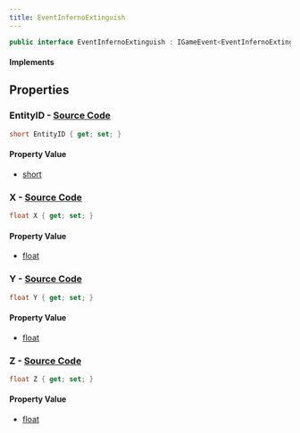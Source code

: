 ```yaml
---
title: EventInfernoExtinguish
---
```


```csharp
public interface EventInfernoExtinguish : IGameEvent<EventInfernoExtinguish>
```

#### Implements

## Properties

### **EntityID** - [Source Code](https://github.com/swiftly-solution/swiftlys2/blob/main/managed/src/SwiftlyS2.Generated/GameEvents/Interfaces/EventInfernoExtinguish.cs#L21)

```csharp
short EntityID { get; set; }
```

#### Property Value

- [short](https://learn.microsoft.com/dotnet/api/system.int16)

### **X** - [Source Code](https://github.com/swiftly-solution/swiftlys2/blob/main/managed/src/SwiftlyS2.Generated/GameEvents/Interfaces/EventInfernoExtinguish.cs#L26)

```csharp
float X { get; set; }
```

#### Property Value

- [float](https://learn.microsoft.com/dotnet/api/system.single)

### **Y** - [Source Code](https://github.com/swiftly-solution/swiftlys2/blob/main/managed/src/SwiftlyS2.Generated/GameEvents/Interfaces/EventInfernoExtinguish.cs#L31)

```csharp
float Y { get; set; }
```

#### Property Value

- [float](https://learn.microsoft.com/dotnet/api/system.single)

### **Z** - [Source Code](https://github.com/swiftly-solution/swiftlys2/blob/main/managed/src/SwiftlyS2.Generated/GameEvents/Interfaces/EventInfernoExtinguish.cs#L36)

```csharp
float Z { get; set; }
```

#### Property Value

- [float](https://learn.microsoft.com/dotnet/api/system.single)


